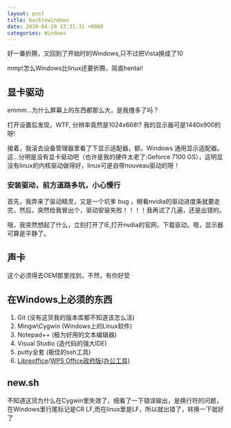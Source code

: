 ```yaml
---
layout: post
title: backtowindows
date: 2018-04-29 13:31:31 +0800
categories: Windows
---
```

好一番折腾，又回到了开始时的Windows,只不过把Vista换成了10

mmp!怎么Windows比linux还要折腾，简直hentai!

## 显卡驱动

emmm...为什么屏幕上的东西都那么大，是我撸多了吗？

打开设置后发现，WTF, 分辨率竟然是1024x668!? 我的显示器可是1440x900的呀!

接着，我滚去设备管理器里看了下显示适配器，额，Windows 通用显示适配器。这...分明是没有显卡驱动吧（也许是我的硬件太老了:Geforce 7100 GS），这明显没有linux的内核驱动做得好，linux可是自带nouveau驱动的呀！

### 安装驱动，前方道路多坑，小心慢行

首先，我弄来了驱动精灵，又是一个坑爹 bug ，眼看nvidia的驱动进度条就要走完，然后，突然给我冒出个，驱动安装失败！！！！我再试了几遍，还是出错的。

哦，我突然想起了什么，立刻打开了IE,打开nvdia的官网，下载驱动。嗯，显示器可算是平静了。

## 声卡

这个必须得去OEM那里找到，不然，有你好受

## 在Windows上必须的东西

1. Git (没有这货我的版本库都不知道该怎么活)
2. Mingw\Cygwin (Windows上的Linux软件)
5. Notepad++ (极为好用的文本编辑器)
6. Visual Studio (造代码的强大IDE)
7. putty全套 (极佳的ssh工具)
6. [Libreoffice](https://zh-cn.libreoffice.org/)/[WPS Office政府版(办公工具)](http://www.sjzrs.gov.cn/col/1515395624617/2018/02/11/1518329562990.html)



## new.sh

不知道这货为什么在Cygwin里失效了，细看了一下错误输出，是换行符的问题，在Windows里行尾标记是CR LF,而在linux里是LF，所以就出错了，转换一下就好了